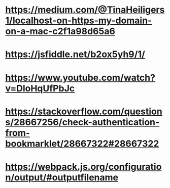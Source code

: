 # https://medium.com/@TinaHeiligers1/localhost-on-https-my-domain-on-a-mac-c2f1a98d65a6
# https://jsfiddle.net/b2ox5yh9/1/
# https://www.youtube.com/watch?v=DloHqUfPbJc
# https://stackoverflow.com/questions/28667256/check-authentication-from-bookmarklet/28667322#28667322
# https://webpack.js.org/configuration/output/#outputfilename
